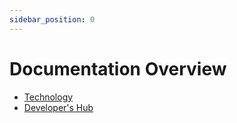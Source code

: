 ```yaml
---
sidebar_position: 0
---
```


# Documentation Overview

- [Technology](/docs/technology/overview)
- [Developer's Hub](/docs/developer)